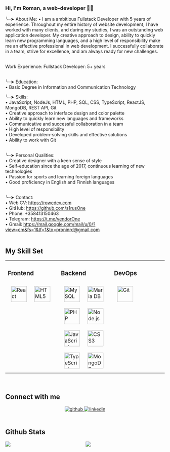 <div align="center">
</div>  
  
### Hi, I'm Roman, a web-developer 👨‍💻 

╰┈➤ About Me: 
• I am a ambitious Fullstack Developer with 5 years of experience. Throughout my entire history of website development, I have worked with many clients, and during my studies, I was an outstanding web application developer. My creative approach to design, ability to quickly learn new programming languages, and a high level of responsibility make me an effective professional in web development. I successfully collaborate in a team, strive for excellence, and am always ready for new challenges.<br><br>

Work Experience: Fullstack Developer: 5+ years<br><br>

╰┈➤ Education: <br>
• Basic Degree in Information and Communication Technology<br>

╰┈➤ Skills:<br>
• JavaScript, NodeJs, HTML, PHP, SQL, CSS, TypeScript, ReactJS, MongoDB, REST API, Git<br>
• Creative approach to interface design and color palette<br>
• Ability to quickly learn new languages and frameworks<br>
• Communicative and successful collaboration in a team<br>
• High level of responsibility<br>
• Developed problem-solving skills and effective solutions<br>
• Ability to work with Git<br><br>

╰┈➤ Personal Qualities:<br>
• Creative designer with a keen sense of style<br>
• Self-education since the age of 2017, continuous learning of new technologies<br>
• Passion for sports and learning foreign languages<br>
• Good proficiency in English and Finnish languages<br><br>

╰┈➤ Contact:<br>
• Web CV: https://rowedev.com<br>
• GitHub: https://github.com/s1rusOne<br>
• Phone: +358413150463<br>
• Telegram: https://t.me/vendorOne<br>
• Gmail: https://mail.google.com/mail/u/0/?view=cm&fs=1&tf=1&to=proninrd@gmail.com<br>
<br/>  


## My Skill Set  
<table><tr><td valign="top" width="33%">



### Frontend  
<div align="left">  
<a href="https://reactjs.org/" target="_blank"><img style="margin: 10px" src="https://profilinator.rishav.dev/skills-assets/react-original-wordmark.svg" alt="React" height="50" /></a>  
<a href="https://en.wikipedia.org/wiki/HTML5" target="_blank"><img style="margin: 10px" src="https://profilinator.rishav.dev/skills-assets/html5-original-wordmark.svg" alt="HTML5" height="50" /></a>  
</div>

</td><td valign="top" width="33%">



### Backend  
<div align="left">  
<a href="https://www.mysql.com/" target="_blank"><img style="margin: 10px" src="https://profilinator.rishav.dev/skills-assets/mysql-original-wordmark.svg" alt="MySQL" height="50" /></a>  
<a href="https://mariadb.org/" target="_blank"><img style="margin: 10px" src="https://profilinator.rishav.dev/skills-assets/mariadb.png" alt="Maria DB" height="50" /></a>  
<a href="https://www.php.net/" target="_blank"><img style="margin: 10px" src="https://profilinator.rishav.dev/skills-assets/php-original.svg" alt="PHP" height="50" /></a>  
<a href="https://nodejs.org/" target="_blank"><img style="margin: 10px" src="https://profilinator.rishav.dev/skills-assets/nodejs-original-wordmark.svg" alt="Node.js" height="50" /></a>  
<a href="https://www.javascript.com/" target="_blank"><img style="margin: 10px" src="https://profilinator.rishav.dev/skills-assets/javascript-original.svg" alt="JavaScript" height="50" /></a>  
<a href="https://www.w3schools.com/css/" target="_blank"><img style="margin: 10px" src="https://profilinator.rishav.dev/skills-assets/css3-original-wordmark.svg" alt="CSS3" height="50" /></a>  
<a href="https://www.typescriptlang.org/" target="_blank"><img style="margin: 10px" src="https://profilinator.rishav.dev/skills-assets/typescript-original.svg" alt="TypeScript" height="50" /></a>  
<a href="https://www.mongodb.com/" target="_blank"><img style="margin: 10px" src="https://profilinator.rishav.dev/skills-assets/mongodb-original-wordmark.svg" alt="MongoDB" height="50" /></a>  
</div>

</td><td valign="top" width="33%">



### DevOps  
<div align="left">  
<a href="https://github.com/" target="_blank"><img style="margin: 10px" src="https://profilinator.rishav.dev/skills-assets/git-scm-icon.svg" alt="Git" height="50" /></a>  
</div>

</td></tr></table>  

<br/>  


## Connect with me  
<div align="center">
<a href="https://github.com/s1rusOne" target="_blank">
<img src=https://img.shields.io/badge/github-%2324292e.svg?&style=for-the-badge&logo=github&logoColor=white alt=github style="margin-bottom: 5px;" />
</a>
<a href="https://www.linkedin.com/in/roman-pronin-a234ba251/" target="_blank">
<img src=https://img.shields.io/badge/linkedin-%231E77B5.svg?&style=for-the-badge&logo=linkedin&logoColor=white alt=linkedin style="margin-bottom: 5px;" />
</a>
</div>  
  

<br/>  


## Github Stats  
<img src="https://github-readme-stats.vercel.app/api/top-langs/?username=s1rusOne&hide_border=true&layout=compact" align="left" />  

<div align="center"><img src="https://github-readme-stats.vercel.app/api?username=s1rusOne&show_icons=true&count_private=true&hide_border=true" align="center" /></div>  
